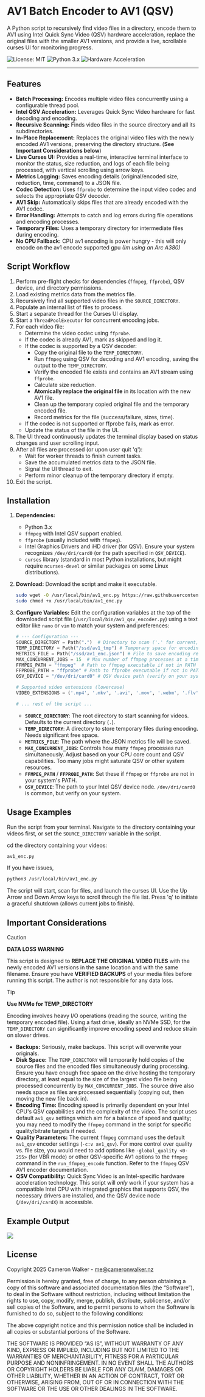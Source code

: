 # AV1 Batch Encoder to AV1 (QSV)

A Python script to recursively find video files in a directory, encode them to AV1 using Intel Quick Sync Video (QSV) hardware acceleration, replace the original files with the smaller AV1 versions, and provide a live, scrollable curses UI for monitoring progress.

![License: MIT](https://img.shields.io/badge/License-MIT-yellow.svg)
![Python 3.x](https://img.shields.io/badge/Python-3.x-blue.svg)
![Hardware Acceleration](https://img.shields.io/badge/Hardware%20Accel-Intel%20QSV-blueviolet.svg)

---

## Features

* **Batch Processing:** Encodes multiple video files concurrently using a configurable thread pool.
* **Intel QSV Acceleration:** Leverages Quick Sync Video hardware for fast decoding and encoding.
* **Recursive Scanning:** Finds video files in the source directory and all its subdirectories.
* **In-Place Replacement:** Replaces the original video files with the newly encoded AV1 versions, preserving the directory structure. (**See Important Considerations below**)
* **Live Curses UI:** Provides a real-time, interactive terminal interface to monitor the status, size reduction, and logs of each file being processed, with vertical scrolling using arrow keys.
* **Metrics Logging:** Saves encoding details (original/encoded size, reduction, time, command) to a JSON file.
* **Codec Detection:** Uses `ffprobe` to determine the input video codec and selects the appropriate QSV decoder.
* **AV1 Skip:** Automatically skips files that are already encoded with the AV1 codec.
* **Error Handling:** Attempts to catch and log errors during file operations and encoding processes.
* **Temporary Files:** Uses a temporary directory for intermediate files during encoding.
* **No CPU Fallback:** CPU av1 encoding is power hungry - this will only encode on the av1 encode supported gpu _(Im using an Arc A380)_

## Script Workflow

1.  Perform pre-flight checks for dependencies (`ffmpeg`, `ffprobe`), QSV device, and directory permissions.
2.  Load existing metrics data from the metrics file.
3.  Recursively find all supported video files in the `SOURCE_DIRECTORY`.
4.  Populate an internal list of files to process.
5.  Start a separate thread for the Curses UI display.
6.  Start a `ThreadPoolExecutor` for concurrent encoding jobs.
7.  For each video file:
    * Determine the video codec using `ffprobe`.
    * If the codec is already AV1, mark as skipped and log it.
    * If the codec is supported by a QSV decoder:
        * Copy the original file to the `TEMP_DIRECTORY`.
        * Run `ffmpeg` using QSV for decoding and AV1 encoding, saving the output to the `TEMP_DIRECTORY`.
        * Verify the encoded file exists and contains an AV1 stream using `ffprobe`.
        * Calculate size reduction.
        * **Atomically replace the original file** in its location with the new AV1 file.
        * Clean up the temporary copied original file and the temporary encoded file.
        * Record metrics for the file (success/failure, sizes, time).
    * If the codec is not supported or ffprobe fails, mark as error.
    * Update the status of the file in the UI.
8.  The UI thread continuously updates the terminal display based on status changes and user scrolling input.
9.  After all files are processed (or upon user quit 'q'):
    * Wait for worker threads to finish current tasks.
    * Save the accumulated metrics data to the JSON file.
    * Signal the UI thread to exit.
    * Perform minor cleanup of the temporary directory if empty.
10. Exit the script.

## Installation

1.  **Dependencies:**
    * Python 3.x
    * `ffmpeg` with Intel QSV support enabled.
    * `ffprobe` (usually included with `ffmpeg`).
    * Intel Graphics Drivers and iHD driver (for QSV). Ensure your system recognizes `/dev/dri/card0` (or the path specified in `QSV_DEVICE`).
    * `curses` library (standard in most Python installations, but might require `ncurses-devel` or similar packages on some Linux distributions).

2.  **Download:**
    Download the script and make it executable.
    
    ```bash
    sudo wget -O /usr/local/bin/av1_enc.py https://raw.githubusercontent.com/t94xr/helpful-scripts/refs/heads/main/ffmpeg/av1_enc.py
    sudo chmod +x /usr/local/bin/av1_enc.py
    ```

4.  **Configure Variables:**
    Edit the configuration variables at the top of the downloaded script file (`/usr/local/bin/av1_qsv_encoder.py`) using a text editor like `nano` or `vim` to match your system and preferences:

    ```python
    # --- Configuration ---
    SOURCE_DIRECTORY = Path(".")  # Directory to scan ('.' for current, or e.g., '/mnt/videos')
    TEMP_DIRECTORY = Path("/ssd/av1_tmp") # Temporary space for encoding (SSD/NVMe recommended)
    METRICS_FILE = Path("/ssd/av1_enc.json") # File to save encoding results
    MAX_CONCURRENT_JOBS = 15  # Max number of ffmpeg processes at a time (adjust based on CPU/QSV capability)
    FFMPEG_PATH = "ffmpeg"  # Path to ffmpeg executable if not in PATH
    FFPROBE_PATH = "ffprobe" # Path to ffprobe executable if not in PATH
    QSV_DEVICE = "/dev/dri/card0" # QSV device path (verify on your system)

    # Supported video extensions (lowercase)
    VIDEO_EXTENSIONS = ('.mp4', '.mkv', '.avi', '.mov', '.webm', '.flv', '.ts', '.mpg', '.mpeg')

    # ... rest of the script ...
    ```
    * **`SOURCE_DIRECTORY`**: The root directory to start scanning for videos. Defaults to the current directory (`.`).
    * **`TEMP_DIRECTORY`**: A directory to store temporary files during encoding. Needs significant free space.
    * **`METRICS_FILE`**: The path where the JSON metrics file will be saved.
    * **`MAX_CONCURRENT_JOBS`**: Controls how many `ffmpeg` processes run simultaneously. Adjust based on your CPU core count and QSV capabilities. Too many jobs might saturate QSV or other system resources.
    * **`FFMPEG_PATH`** / **`FFPROBE_PATH`**: Set these if `ffmpeg` or `ffprobe` are not in your system's PATH.
    * **`QSV_DEVICE`**: The path to your Intel QSV device node. `/dev/dri/card0` is common, but verify on your system.


## Usage Examples

Run the script from your terminal. Navigate to the directory containing your videos first, or set the `SOURCE_DIRECTORY` variable in the script.

cd the directory containing your videos:
```bash
av1_enc.py
```
If you have issues,
```bash
python3 /usr/local/bin/av1_enc.py
```
The script will start, scan for files, and launch the curses UI. Use the Up Arrow and Down Arrow keys to scroll through the file list. Press 'q' to initiate a graceful shutdown (allows current jobs to finish).

## Important Considerations

> [!CAUTION]
> 
> **DATA LOSS WARNING**
> 
> This script is designed to **REPLACE THE ORIGINAL VIDEO FILES** with the newly encoded AV1 versions in the same location and with the same filename. Ensure you have **VERIFIED BACKUPS** of your media files before running this script. The author is not responsible for any data loss.

> [!TIP]
> 
> **Use NVMe for TEMP_DIRECTORY**
> 
> Encoding involves heavy I/O operations (reading the source, writing the temporary encoded file). Using a fast drive, ideally an NVMe SSD, for the `TEMP_DIRECTORY` can significantly improve encoding speed and reduce strain on slower drives.

* **Backups:** Seriously, make backups. This script will overwrite your originals.
* **Disk Space:** The `TEMP_DIRECTORY` will temporarily hold copies of the source files and the encoded files simultaneously during processing. Ensure you have enough free space on the drive hosting the temporary directory, at least equal to the size of the largest video file being processed concurrently by `MAX_CONCURRENT_JOBS`. The source drive also needs space as files are processed sequentially (copying out, then moving the new file back in).
* **Encoding Time:** Encoding speed is primarily dependent on your Intel CPU's QSV capabilities and the complexity of the video. The script uses default `av1_qsv` settings which aim for a balance of speed and quality; you may need to modify the `ffmpeg` command in the script for specific quality/bitrate targets if needed.
* **Quality Parameters:** The current `ffmpeg` command uses the default `av1_qsv` encoder settings (`-c:v av1_qsv`). For more control over quality vs. file size, you would need to add options like `-global_quality <0-255>` (for VBR mode) or other QSV-specific AV1 options to the `ffmpeg` command in the `run_ffmpeg_encode` function. Refer to the `ffmpeg` QSV AV1 encoder documentation.
* **QSV Compatibility:** Quick Sync Video is an Intel-specific hardware acceleration technology. This script will *only* work if your system has a compatible Intel CPU with integrated graphics that supports QSV, the necessary drivers are installed, and the QSV device node (`/dev/dri/cardX`) is accessible.

## Example Output

![](av1_enc_demo.gif)

## License
Copyright 2025 Cameron Walker - me@cameronwalker.nz

Permission is hereby granted, free of charge, to any person obtaining a copy of this software and associated documentation files (the “Software”), to deal in the Software without restriction, including without limitation the rights to use, copy, modify, merge, publish, distribute, sublicense, and/or sell copies of the Software, and to permit persons to whom the Software is furnished to do so, subject to the following conditions:

The above copyright notice and this permission notice shall be included in all copies or substantial portions of the Software.

THE SOFTWARE IS PROVIDED “AS IS”, WITHOUT WARRANTY OF ANY KIND, EXPRESS OR IMPLIED, INCLUDING BUT NOT LIMITED TO THE WARRANTIES OF MERCHANTABILITY, FITNESS FOR A PARTICULAR PURPOSE AND NONINFRINGEMENT. IN NO EVENT SHALL THE AUTHORS OR COPYRIGHT HOLDERS BE LIABLE FOR ANY CLAIM, DAMAGES OR OTHER LIABILITY, WHETHER IN AN ACTION OF CONTRACT, TORT OR OTHERWISE, ARISING FROM, OUT OF OR IN CONNECTION WITH THE SOFTWARE OR THE USE OR OTHER DEALINGS IN THE SOFTWARE.

